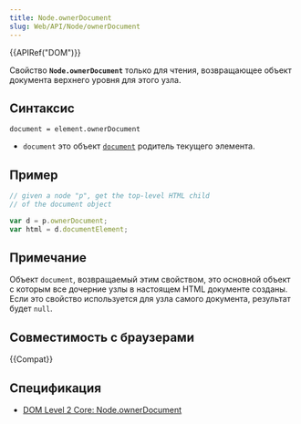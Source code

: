 ```yaml
---
title: Node.ownerDocument
slug: Web/API/Node/ownerDocument
---
```


{{APIRef("DOM")}}

Свойство **`Node.ownerDocument`** только для чтения, возвращающее объект документа верхнего уровня для этого узла.

## Синтаксис

```
document = element.ownerDocument
```

- `document` это объект [`document`](/ru/docs/DOM/document) родитель текущего элемента.

## Пример

```js
// given a node "p", get the top-level HTML child
// of the document object

var d = p.ownerDocument;
var html = d.documentElement;
```

## Примечание

Объект `document`, возвращаемый этим свойством, это основной объект с которым все дочерние узлы в настоящем HTML документе созданы. Если это свойство используется для узла самого документа, результат будет `null`.

## Совместимость с браузерами

{{Compat}}

## Спецификация

- [DOM Level 2 Core: Node.ownerDocument](http://www.w3.org/TR/2000/REC-DOM-Level-2-Core-20001113/core.html#node-ownerDoc)
